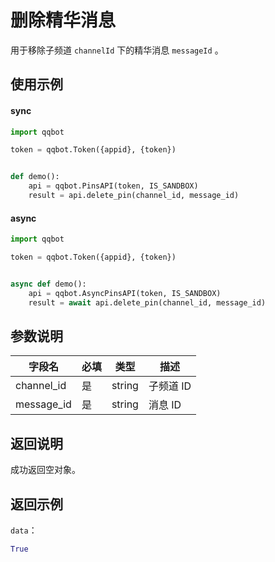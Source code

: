 # 删除精华消息

用于移除子频道 `channelId` 下的精华消息 `messageId` 。

## 使用示例

#### sync

```python
import qqbot

token = qqbot.Token({appid}, {token})


def demo():
    api = qqbot.PinsAPI(token, IS_SANDBOX)
    result = api.delete_pin(channel_id, message_id)
```

#### async

```python
import qqbot

token = qqbot.Token({appid}, {token})


async def demo():
    api = qqbot.AsyncPinsAPI(token, IS_SANDBOX)
    result = await api.delete_pin(channel_id, message_id)
```

## 参数说明

| 字段名    | 必填 | 类型   | 描述                             |
| --------- | ---- | ------ | -------------------------------- |
| channel_id | 是   | string | 子频道 ID |
| message_id | 是   | string | 消息 ID   |

## 返回说明

成功返回空对象。

## 返回示例

`data`：

```Python
True
```
